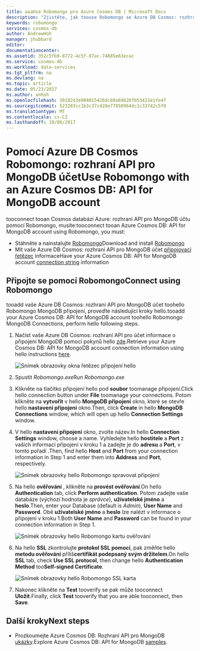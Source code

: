 ```yaml
---
title: aaaUse Robomongo pro Azure Cosmos DB | Microsoft Docs
description: "Zjistěte, jak toouse Robomongo se Azure DB Cosmos: rozhraní API pro MongoDB účet"
keywords: robomongo
services: cosmos-db
author: AndrewHoh
manager: jhubbard
editor: 
documentationcenter: 
ms.assetid: 352c5fb9-8772-4c5f-87ac-74885e63ecac
ms.service: cosmos-db
ms.workload: data-services
ms.tgt_pltfrm: na
ms.devlang: na
ms.topic: article
ms.date: 05/23/2017
ms.author: anhoh
ms.openlocfilehash: 3018243e904015426dc69a69b26fb53421e1fe4f
ms.sourcegitcommit: 523283cc1b3c37c428e77850964dc1c33742c5f0
ms.translationtype: MT
ms.contentlocale: cs-CZ
ms.lasthandoff: 10/06/2017
---
```

# <a name="use-robomongo-with-an-azure-cosmos-db-api-for-mongodb-account"></a><span data-ttu-id="dc6a3-104">Pomocí Azure DB Cosmos Robomongo: rozhraní API pro MongoDB účet</span><span class="sxs-lookup"><span data-stu-id="dc6a3-104">Use Robomongo with an Azure Cosmos DB: API for MongoDB account</span></span>
<span data-ttu-id="dc6a3-105">tooconnect tooan Cosmos databázi Azure: rozhraní API pro MongoDB účtu pomocí Robomongo, musíte:</span><span class="sxs-lookup"><span data-stu-id="dc6a3-105">tooconnect tooan Azure Cosmos DB: API for MongoDB account using Robomongo, you must:</span></span>

* <span data-ttu-id="dc6a3-106">Stáhněte a nainstalujte [Robomongo](https://robomongo.org/)</span><span class="sxs-lookup"><span data-stu-id="dc6a3-106">Download and install [Robomongo](https://robomongo.org/)</span></span>
* <span data-ttu-id="dc6a3-107">Mít vaše Azure DB Cosmos: rozhraní API pro MongoDB účet [připojovací řetězec](connect-mongodb-account.md) informace</span><span class="sxs-lookup"><span data-stu-id="dc6a3-107">Have your Azure Cosmos DB: API for MongoDB account [connection string](connect-mongodb-account.md) information</span></span>

## <a name="connect-using-robomongo"></a><span data-ttu-id="dc6a3-108">Připojte se pomocí Robomongo</span><span class="sxs-lookup"><span data-stu-id="dc6a3-108">Connect using Robomongo</span></span>
<span data-ttu-id="dc6a3-109">tooadd vaše Azure DB Cosmos: rozhraní API pro MongoDB účet toohello Robomongo MongoDB připojení, proveďte následující kroky hello.</span><span class="sxs-lookup"><span data-stu-id="dc6a3-109">tooadd your Azure Cosmos DB: API for MongoDB account toohello Robomongo MongoDB Connections, perform hello following steps.</span></span>

1. <span data-ttu-id="dc6a3-110">Načíst vaše Azure DB Cosmos: rozhraní API pro účet informace o připojení MongoDB pomocí pokynů hello [zde](connect-mongodb-account.md).</span><span class="sxs-lookup"><span data-stu-id="dc6a3-110">Retrieve your Azure Cosmos DB: API for MongoDB account connection information using hello instructions [here](connect-mongodb-account.md).</span></span>

    ![Snímek obrazovky okna řetězec připojení hello](./media/mongodb-robomongo/connectionstringblade.png)
2. <span data-ttu-id="dc6a3-112">Spustit *Robomongo.exe*</span><span class="sxs-lookup"><span data-stu-id="dc6a3-112">Run *Robomongo.exe*</span></span>

3. <span data-ttu-id="dc6a3-113">Klikněte na tlačítko připojení hello pod **soubor** toomanage připojení.</span><span class="sxs-lookup"><span data-stu-id="dc6a3-113">Click hello connection button under **File** toomanage your connections.</span></span> <span data-ttu-id="dc6a3-114">Potom klikněte na **vytvořit** v hello **MongoDB připojení** okno, které se otevře hello **nastavení připojení** okno.</span><span class="sxs-lookup"><span data-stu-id="dc6a3-114">Then, click **Create** in hello **MongoDB Connections** window, which will open up hello **Connection Settings** window.</span></span>

4. <span data-ttu-id="dc6a3-115">V hello **nastavení připojení** okno, zvolte název.</span><span class="sxs-lookup"><span data-stu-id="dc6a3-115">In hello **Connection Settings** window, choose a name.</span></span> <span data-ttu-id="dc6a3-116">Vyhledejte hello **hostitele** a **Port** z vašich informací připojení v kroku 1 a zadejte je do **adresu** a **Port**, v tomto pořadí .</span><span class="sxs-lookup"><span data-stu-id="dc6a3-116">Then, find hello **Host** and **Port** from your connection information in Step 1 and enter them into **Address** and **Port**, respectively.</span></span>

    ![Snímek obrazovky hello Robomongo spravovat připojení](./media/mongodb-robomongo/manageconnections.png)
5. <span data-ttu-id="dc6a3-118">Na hello **ověřování** , klikněte na **provést ověřování**.</span><span class="sxs-lookup"><span data-stu-id="dc6a3-118">On hello **Authentication** tab, click **Perform authentication**.</span></span> <span data-ttu-id="dc6a3-119">Potom zadejte vaše databáze (výchozí hodnota je *správce*), **uživatelské jméno** a **heslo**.</span><span class="sxs-lookup"><span data-stu-id="dc6a3-119">Then, enter your Database (default is *Admin*), **User Name** and **Password**.</span></span>
<span data-ttu-id="dc6a3-120">Obě **uživatelské jméno** a **heslo** lze nalézt v informace o připojení v kroku 1.</span><span class="sxs-lookup"><span data-stu-id="dc6a3-120">Both **User Name** and **Password** can be found in your connection information in Step 1.</span></span>

    ![Snímek obrazovky hello Robomongo kartu ověřování](./media/mongodb-robomongo/authentication.png)
6. <span data-ttu-id="dc6a3-122">Na hello **SSL** zkontrolujte **protokol SSL pomocí**, pak změňte hello **metodu ověřování** příliš**certifikát podepsaný svým držitelem**.</span><span class="sxs-lookup"><span data-stu-id="dc6a3-122">On hello **SSL** tab, check **Use SSL protocol**, then change hello **Authentication Method** too**Self-signed Certificate**.</span></span>

    ![Snímek obrazovky hello Robomongo SSL karta](./media/mongodb-robomongo/SSL.png)
7. <span data-ttu-id="dc6a3-124">Nakonec klikněte na **Test** tooverify se pak může tooconnect **Uložit**.</span><span class="sxs-lookup"><span data-stu-id="dc6a3-124">Finally, click **Test** tooverify that you are able tooconnect, then **Save**.</span></span>

## <a name="next-steps"></a><span data-ttu-id="dc6a3-125">Další kroky</span><span class="sxs-lookup"><span data-stu-id="dc6a3-125">Next steps</span></span>
* <span data-ttu-id="dc6a3-126">Prozkoumejte Azure Cosmos DB: Rozhraní API pro MongoDB [ukázky](mongodb-samples.md).</span><span class="sxs-lookup"><span data-stu-id="dc6a3-126">Explore Azure Cosmos DB: API for MongoDB [samples](mongodb-samples.md).</span></span>
